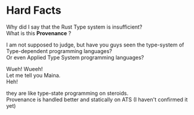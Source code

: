 # Hard Facts

Why did I say that the Rust Type system is insufficient?  
What is this **Provenance** ?  


I am not supposed to judge, but have you guys seen the type-system of Type-dependent programming languages?  
Or even Applied Type System programming languages?  

Wueh! 
Wueeh!  
Let me tell you Maina.  
Heh!  

they are like type-state programming on steroids.  
Provenance is handled better and statically on ATS (I haven't confirmed it yet)


